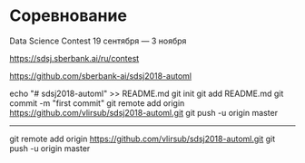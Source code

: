 
Соревнование
============
Data Science Contest
19 сентября — 3 ноября

https://sdsj.sberbank.ai/ru/contest

https://github.com/sberbank-ai/sdsj2018-automl



echo "# sdsj2018-automl" >> README.md
git init
git add README.md
git commit -m "first commit"
git remote add origin https://github.com/vlirsub/sdsj2018-automl.git
git push -u origin master

---
git remote add origin https://github.com/vlirsub/sdsj2018-automl.git
git push -u origin master

